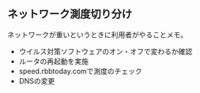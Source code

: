 ## ネットワーク測度切り分け
ネットワークが重いというときに利用者がやることメモ。

* ウイルス対策ソフトウェアのオン・オフで変わるか確認
* ルータの再起動を実施
* speed.rbbtoday.comで測度のチェック
* DNSの変更
